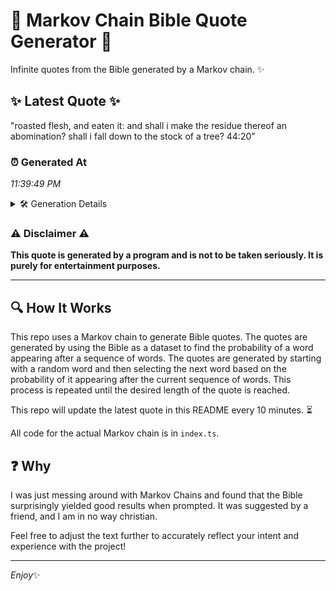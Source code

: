 # 📖 Markov Chain Bible Quote Generator 📖

Infinite quotes from the Bible generated by a Markov chain. ✨

## ✨ Latest Quote ✨
"roasted flesh, and eaten it: and shall i make the residue thereof an abomination? shall i fall down to the stock of a tree? 44:20"

### ⏰ Generated At
*11:39:49 PM*

<details>
    <summary>🛠️ Generation Details</summary>
    <p>
        <strong>🌱 Seed:</strong> roasted<br>
        <strong>🔄 Iterations:</strong> 24<br>
        <strong>📜 Context History:</strong><br>[ roasted ]: flesh,<br>[ roasted, flesh, ]: and<br>[ roasted, flesh,, and ]: eaten<br>[ roasted, flesh,, and, eaten ]: it:<br>[ roasted, flesh,, and, eaten, it: ]: and<br>[ roasted, flesh,, and, eaten, it:, and ]: shall<br>[ flesh,, and, eaten, it:, and, shall ]: i<br>[ and, eaten, it:, and, shall, i ]: make<br>[ eaten, it:, and, shall, i, make ]: the<br>[ it:, and, shall, i, make, the ]: residue<br>[ and, shall, i, make, the, residue ]: thereof<br>[ shall, i, make, the, residue, thereof ]: an<br>[ i, make, the, residue, thereof, an ]: abomination?<br>[ make, the, residue, thereof, an, abomination? ]: shall<br>[ the, residue, thereof, an, abomination?, shall ]: i<br>[ residue, thereof, an, abomination?, shall, i ]: fall<br>[ thereof, an, abomination?, shall, i, fall ]: down<br>[ an, abomination?, shall, i, fall, down ]: to<br>[ abomination?, shall, i, fall, down, to ]: the<br>[ shall, i, fall, down, to, the ]: stock<br>[ i, fall, down, to, the, stock ]: of<br>[ fall, down, to, the, stock, of ]: a<br>[ down, to, the, stock, of, a ]: tree?<br>[ to, the, stock, of, a, tree? ]: 44:20<br>
    </p>
</details>

### ⚠️ Disclaimer ⚠️
**This quote is generated by a program and is not to be taken seriously. It is purely for entertainment purposes.**

---

## 🔍 How It Works

This repo uses a Markov chain to generate Bible quotes. The quotes are generated by using the Bible as a dataset to find the probability of a word appearing after a sequence of words. The quotes are generated by starting with a random word and then selecting the next word based on the probability of it appearing after the current sequence of words. This process is repeated until the desired length of the quote is reached.

This repo will update the latest quote in this README every 10 minutes. ⏳

All code for the actual Markov chain is in `index.ts`.

## ❓ Why

I was just messing around with Markov Chains and found that the Bible surprisingly yielded good results when prompted. 
It was suggested by a friend, and I am in no way christian.

Feel free to adjust the text further to accurately reflect your intent and experience with the project!

---

*Enjoy*✨
